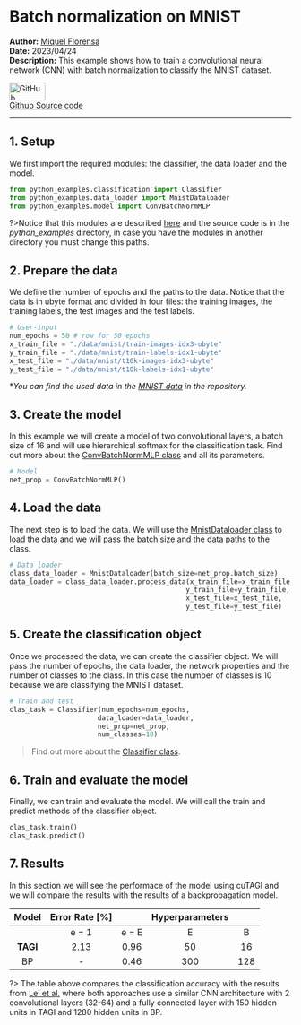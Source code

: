 # Batch normalization on MNIST

**Author:** [Miquel Florensa](https://www.linkedin.com/in/miquel-florensa/)  
**Date:** 2023/04/24  
**Description:** This example shows how to train a convolutional neural network (CNN) with batch normalization to classify the MNIST dataset.

<a href="https://github.com/lhnguyen102/cuTAGI/blob/main/python_examples/2conv_bn_classification_runner.py" class="github-link">
  <div class="github-icon-container">
    <img src="../../images/GitHub-Mark.png" alt="GitHub" height="32" width="64">
  </div>
  <div class="github-text-container">
    Github Source code
  </div>
</a>

---

## 1. Setup

We first import the required modules: the classifier, the data loader and the model.

```python
from python_examples.classification import Classifier
from python_examples.data_loader import MnistDataloader
from python_examples.model import ConvBatchNormMLP

```

?>Notice that this modules are described [here](modules/modules.md) and the source code is in the *python_examples* directory, in case you have the modules in another directory you must change this paths.

## 2. Prepare the data

We define the number of epochs and the paths to the data. Notice that the data is in ubyte format and divided in four files: the training images, the training labels, the test images and the test labels.

```python
# User-input
num_epochs = 50 # row for 50 epochs
x_train_file = "./data/mnist/train-images-idx3-ubyte"
y_train_file = "./data/mnist/train-labels-idx1-ubyte"
x_test_file = "./data/mnist/t10k-images-idx3-ubyte"
y_test_file = "./data/mnist/t10k-labels-idx1-ubyte"
```

**You can find the used data in the [MNIST data](https://github.com/lhnguyen102/cuTAGI/tree/main/data/mnist) in the repository.*

## 3. Create the model

In this example we will create a model of two convolutional layers, a batch size of 16 and will use hierarchical softmax for the classification task. Find out more about the [ConvBatchNormMLP class](modules/models?id=_2-conv-mnist-classification-mlp-class) and all its parameters.

```python
# Model
net_prop = ConvBatchNormMLP()
```

## 4. Load the data

The next step is to load the data. We will use the [MnistDataloader class](modules/data-loader?id=data-loader) to load the data and we will pass the batch size and the data paths to the class.

```python
# Data loader
class_data_loader = MnistDataloader(batch_size=net_prop.batch_size)
data_loader = class_data_loader.process_data(x_train_file=x_train_file,
                                            y_train_file=y_train_file,
                                            x_test_file=x_test_file,
                                            y_test_file=y_test_file)
```

## 5. Create the classification object

Once we processed the data, we can create the classifier object. We will pass the number of epochs, the data loader, the network properties and the number of classes to the class. In this case the number of classes is 10 because we are classifying the MNIST dataset.

```python
# Train and test
clas_task = Classifier(num_epochs=num_epochs,
                      data_loader=data_loader,
                      net_prop=net_prop,
                      num_classes=10)
```

> Find out more about the [Classifier class](modules/classifier.md).

## 6. Train and evaluate the model

Finally, we can train and evaluate the model. We will call the train and predict methods of the classifier object.

```python
clas_task.train()
clas_task.predict()
```

## 7. Results

In this section we will see the performace of the model using cuTAGI and we will compare the results with the results of a backpropagation model.

|  Model   | Error Rate [%] |       | Hyperparameters |       |
| :------: | :------------: | :---: | :-------------: | :---: |
|          |     e = 1      | e = E |        E        |   B   |
| **TAGI** |      2.13      | 0.96  |       50        |  16   |
|    BP    |       -        | 0.46  |       300       |  128  |

?> The table above compares the classification accuracy with the results from [Lei et al.](https://link.springer.com/article/10.1007/s42452-019-1903-4) where both approaches use a similar CNN architecture with 2 convolutional layers (32-64) and a fully connected layer with 150 hidden units in TAGI and 1280 hidden units in BP.
